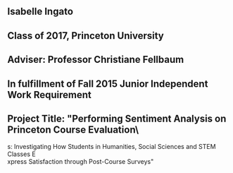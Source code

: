 ## Isabelle Ingato
## Class of 2017, Princeton University
## Adviser: Professor Christiane Fellbaum
## In fulfillment of Fall 2015 Junior Independent Work Requirement

## Project Title: "Performing Sentiment Analysis on Princeton Course Evaluation\
s: Investigating How Students in Humanities, Social Sciences and STEM Classes E\
xpress Satisfaction through Post-Course Surveys"
